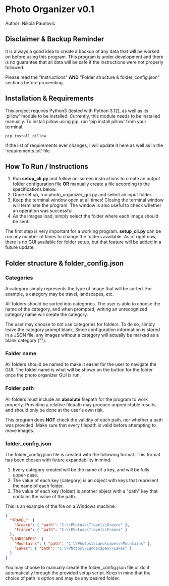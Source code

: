 # Photo Organizer v0.1
Author: Nikola Paunovic

## Disclaimer & Backup Reminder
It is always a good idea to create a backup of any data that will be worked on before using this program. This program is under development and there is no guarantee that all data will be safe if the instructions were not properly followed.

Please read the "Instructions" **AND** "Folder structure & folder_config.json" sections before proceeding.

## Installation & Requirements
This project requires Python3 (tested with Python 3.12), as well as its 'pillow' module to be installed. Currently, this module needs to be installed manually.
To install pillow using pip, run 'pip install pillow' from your terminal.

```shell
pip install pillow
```

If the list of requirements ever changes, I will update it here as well as in the 'requirements.txt' file.

## How To Run / Instructions

1. Run **setup_cli.py** and follow on-screen instructions to create an output folder configuration file **OR** manually create a file according to the specifications below.
2. Once set up, run photo_organizer_gui.py and select an input folder.
3. Keep the terminal window open at all times! Closing the terminal window will terminate the program. The window is also useful to check whether an operation was successful.
4. As the images load, simply select the folder where each image should be sent.

The first step is very important for a working program. **setup_cli.py** can be run any number of times to change the folders available.
As of right now, there is no GUI available for folder setup, but that feature will be added in a future update.

## Folder structure & folder_config.json

### Categories
A category simply represents the type of image that will be sorted. For example, a category may be travel, landscapes, etc.

All folders should be sorted into categories. The user is able to choose the name of the category, and when prompted, writing an unrecognized category name will create the category.

The user may choose to not use categories for folders. To do so, simply leave the category prompt blank. Since configuration information is stored in a JSON file, any images without a category will actually be marked as a blank category ("").

### Folder name
All folders should be named to make it easier for the user to navigate the GUI. The folder name is what will be shown on the button for the folder once the photo organizer GUI is run.

### Folder path
All folders must include an **absolute** filepath for the program to work properly. Providing a relative filepath may produce unpredictable results, and should only be done at the user's own risk.

This program does **NOT** check the validity of each path, nor whether a path was provided. Make sure that every filepath is valid before attempting to move images. 

### folder_config.json
The folder_config.json file is created with the following format. This format has been chosen with future expandability in mind.
1. Every category created will be the name of a key, and will be fully upper-case.
2. The value of each key (category) is an object with keys that represent the name of each folder.
3. The value of each key (folder) is another object with a "path" key that contains the value of the path.  

This is an example of the file on a Windows machine:

```json
{
  "TRAVEL": {
    "Greece": { "path": "C:\\Photos\\Travel\\Greece" },
    "France": { "path": "C:\\Photos\\Travel\\France" }
  },
  "LANDSCAPES": {
    "Mountains": { "path": "C:\\Photos\\Landscapes\\Mountains" },
    "Lakes": { "path": "C:\\Photos\\Landscapes\\Lakes" }
  }
}
```

You may choose to manually create the folder_config.json file or do it automatically through the provided setup script.
Keep in mind that the choice of path is option and may be any desired folder.